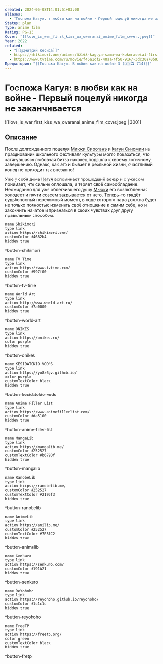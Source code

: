 ```yaml
---
created: 2024-05-08T14:01:51+03:00
aliases:
  - "Госпожа Кагуя: в любви как на войне - Первый поцелуй никогда не заканчивается"
Status: plan
Type: anime film
Rating: PG-13
Cover: "[[love_is_war_first_kiss_wa_owaranai_anime_film_cover.jpeg]]"
Year: 2022
related:
  - "[[@Дмитрий Кесида]]"
  - https://shikimori.one/animes/52198-kaguya-sama-wa-kokurasetai-first-kiss-wa-owaranai
  - https://www.tvtime.com/ru/movie/f45a1df2-40aa-4f50-9167-3dc30a70b93d
Предыстория: "[[Госпожа Кагуя. В любви как на войне 3 (🇯🇵📺 714)]]"
---
```


# Госпожа Кагуя: в любви как на войне - Первый поцелуй никогда не заканчивается

![[love_is_war_first_kiss_wa_owaranai_anime_film_cover.jpeg | 300]]


## Описание

После долгожданного поцелуя [Миюки Сироганэ](https://shikimori.one/characters/136685-miyuki-shirogane) и [Кагуи Синомии](https://shikimori.one/characters/136359-kaguya-shinomiya) на праздновании школьного фестиваля культуры могло показаться, что затянувшаяся любовная битва наконец подошла к своему логичному завершению. Однако, как это и бывает в реальной жизни, счастливый конец не приходит так внезапно!

Уже у себя дома [Кагуя](https://shikimori.one/characters/136359-kaguya-shinomiya) вспоминает прошедший вечер и с ужасом понимает, что сильно оплошала, и теряет своё самообладание. Неожиданно для уже облегчившего душу [Миюки](https://shikimori.one/characters/136685-miyuki-shirogane) его возлюбленная холодеет и почти совсем закрывается от него. Теперь-то грядёт судьбоносный переломный момент, в ходе которого пара должна будет не только полностью изменить своё отношение к самим себе, но и закончить начатое и признаться в своих чувствах друг другу правильным способом.


```button
name Shikimori
type link
action https://shikimori.one/
customColor #4682b4
hidden true
```
^button-shikimori

```button
name TV Time
type link
action https://www.tvtime.com/
customColor #997f00
hidden true
```
^button-tv-time

```button
name World Art
type link
action http://www.world-art.ru/
customColor #7a0000
hidden true
```
^button-world-art

```button
name ONIKES
type link
action https://onikes.ru/
color purple
hidden true
```
^button-onikes

```button
name KESIDATOKIO VOD'S
type link
action https://yo8z6gv.github.io/
color purple
customTextColor black
hidden true
```
^button-kesidatokio-vods

```button
name Anime Filler List
type link
action https://www.animefillerlist.com/
customColor #da5100
hidden true
```
^button-anime-filler-list

```button
name MangaLib
type link
action https://mangalib.me/
customColor #252527
customTextColor #b6720f
hidden true
```
^button-mangalib

```button
name RanobeLib
type link
action https://ranobelib.me/
customColor #252527
customTextColor #2196f3
hidden true
```
^button-ranobelib

```button
name AnimeLib
type link
action https://anilib.me/
customColor #252527
customTextColor #7E57C2
hidden true
```
^button-animelib

```button
name Senkuro
type link
action https://senkuro.com/
customColor #191A21
hidden true
```
^button-senkuro

```button
name ReYohoho
type link
action https://reyohoho.github.io/reyohoho/
customColor #1c1c1c
hidden true
```
^button-reyohoho

```button
name FreeTP
type link
action https://freetp.org/
color green
customTextColor black
hidden true
```
^button-fretp
